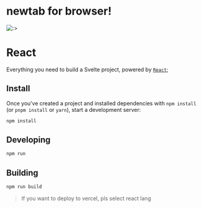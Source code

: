 # newtab for browser!
![:>](https://user-images.githubusercontent.com/77970269/160269859-5ba3cb31-2b08-4cdc-be1c-af74f0bcb797.png)

# React

Everything you need to build a Svelte project, powered by [`React`](https://github.com/facebook/react);

## Install

Once you've created a project and installed dependencies with `npm install` (or `pnpm install` or `yarn`), start a development server:
```bash
npm install 
```
## Developing


```bash
npm run 
```
## Building

```bash
npm run build
```

> If you want to deploy to vercel, pls select react lang
